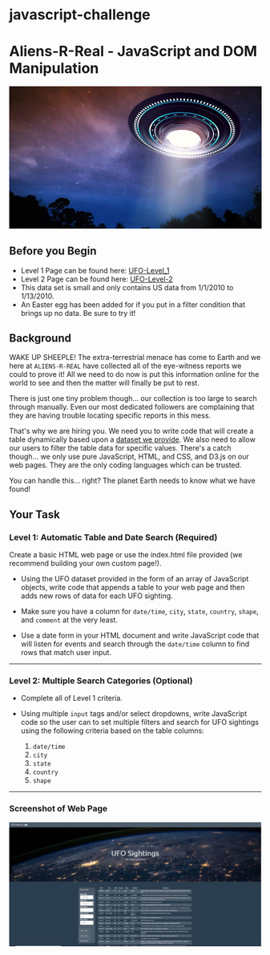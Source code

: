 # javascript-challenge

# Aliens-R-Real - JavaScript and DOM Manipulation

![UFO in Sky](UFO-level-1/static/images/ufo_picture_2.jpg)

## Before you Begin

- Level 1 Page can be found here: [UFO-Level_1](https://nicole1701.github.io/javascript-challenge/UFO-level-1/index.html)
- Level 2 Page can be found here: [UFO-Level-2](https://nicole1701.github.io/javascript-challenge/UFO-level-2/index.html)
- This data set is small and only contains US data from 1/1/2010 to 1/13/2010.
- An Easter egg has been added for if you put in a filter condition that brings up no data. Be sure to try it!

## Background

WAKE UP SHEEPLE! The extra-terrestrial menace has come to Earth and we here at `ALIENS-R-REAL` have collected all of the eye-witness reports we could to prove it! All we need to do now is put this information online for the world to see and then the matter will finally be put to rest.

There is just one tiny problem though... our collection is too large to search through manually. Even our most dedicated followers are complaining that they are having trouble locating specific reports in this mess.

That's why we are hiring you. We need you to write code that will create a table dynamically based upon a [dataset we provide](/Nicole1701/uofo-por-data-pt-06-2020-u-c/blob/master/02-Homework/14-Intro2JavaScript/StarterCode/static/js/data.js). We also need to allow our users to filter the table data for specific values. There's a catch though... we only use pure JavaScript, HTML, and CSS, and D3.js on our web pages. They are the only coding languages which can be trusted.

You can handle this... right? The planet Earth needs to know what we have found!

## Your Task

### Level 1: Automatic Table and Date Search (Required)

Create a basic HTML web page or use the index.html file provided (we recommend building your own custom page!).

- Using the UFO dataset provided in the form of an array of JavaScript objects, write code that appends a table to your web page and then adds new rows of data for each UFO sighting.

- Make sure you have a column for `date/time`, `city`, `state`, `country`, `shape`, and `comment` at the very least.

- Use a date form in your HTML document and write JavaScript code that will listen for events and search through the `date/time` column to find rows that match user input.

<hr>

### Level 2: Multiple Search Categories (Optional)

- Complete all of Level 1 criteria.

- Using multiple `input` tags and/or select dropdowns, write JavaScript code so the user can to set multiple filters and search for UFO sightings using the following criteria based on the table columns:

  1.  `date/time`
  2.  `city`
  3.  `state`
  4.  `country`
  5.  `shape`

<hr>

### Screenshot of Web Page

![Screenshot of UFO Page](UFO-level-1/static/images/ufo_level_2.JPG)
